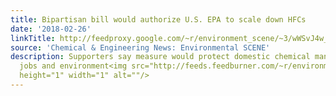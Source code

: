 ```yaml
---
title: Bipartisan bill would authorize U.S. EPA to scale down HFCs
date: '2018-02-26'
linkTitle: http://feedproxy.google.com/~r/environment_scene/~3/wWSvJ4w_vMM/Bipartisan-bill-authorize-US-EPA0.html
source: 'Chemical & Engineering News: Environmental SCENE'
description: Supporters say measure would protect domestic chemical manufacturing
  jobs and environment<img src="http://feeds.feedburner.com/~r/environment_scene/~4/wWSvJ4w_vMM"
  height="1" width="1" alt=""/>
---
```

